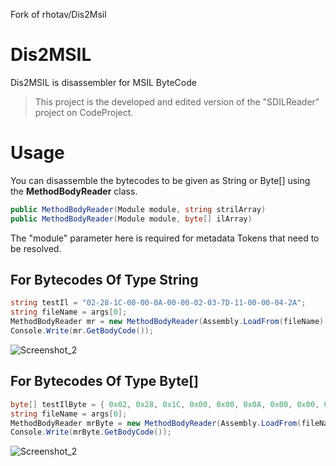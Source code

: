 Fork of rhotav/Dis2Msil

# Dis2MSIL

Dis2MSIL is disassembler for MSIL ByteCode

> This project is the developed and edited version of the "SDILReader"
> project on CodeProject.

# Usage

You can disassemble the bytecodes to be given as String or Byte[] using the **MethodBodyReader** class.
```csharp
public MethodBodyReader(Module module, string strilArray)
public MethodBodyReader(Module module, byte[] ilArray)
```
The "module" parameter here is required for metadata Tokens that need to be resolved.

## For Bytecodes Of Type String
```csharp
string testIl = "02-28-1C-00-00-0A-00-00-02-03-7D-11-00-00-04-2A";
string fileName = args[0];
MethodBodyReader mr = new MethodBodyReader(Assembly.LoadFrom(fileName).EntryPoint.Module, testIl);
Console.Write(mr.GetBodyCode());
```
  ![Screenshot_2](https://user-images.githubusercontent.com/54905232/127747413-31c88a55-3c38-44cb-ba67-a5af760a5c42.png)

## For Bytecodes Of Type Byte[]
```csharp
byte[] testIlByte = { 0x02, 0x28, 0x1C, 0x00, 0x00, 0x0A, 0x00, 0x00, 0x02, 0x03, 0x7D, 0x11, 0x00, 0x00, 0x04, 0x2A };
string fileName = args[0];
MethodBodyReader mrByte = new MethodBodyReader(Assembly.LoadFrom(fileName).EntryPoint.Module, testIlByte);
Console.Write(mrByte.GetBodyCode());
```
![Screenshot_2](https://user-images.githubusercontent.com/54905232/127747413-31c88a55-3c38-44cb-ba67-a5af760a5c42.png)

